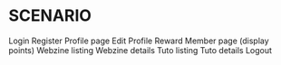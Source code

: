 # SCENARIO

Login
Register
Profile page
Edit Profile
Reward
Member page (display points)
Webzine listing
Webzine details
Tuto listing
Tuto details
Logout